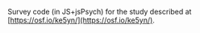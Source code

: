 Survey code (in JS+jsPsych) for the study described at [https://osf.io/ke5yn/](https://osf.io/ke5yn/).
